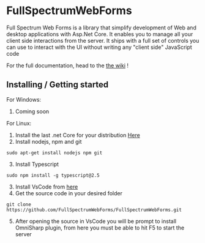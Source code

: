 # FullSpectrumWebForms
Full Spectrum Web Forms is a library that simplify development of Web and desktop applications with Asp.Net Core. It enables you to manage all your client side interactions from the server. It ships with a full set of controls you can use to interact with the UI without writing any "client side" JavaScript code

For the full documentation, head to the [the wiki](https://github.com/FullSpectrumWebForms/FullSpectrumWebForms/wiki) !

## Installing / Getting started
For Windows:

1. Coming soon

For Linux:

1. Install the last .net Core for your distribution [Here](https://www.microsoft.com/net/download/linux-package-manager/rhel/sdk-current)
2. Install nodejs, npm and git
```shell
sudo apt-get install nodejs npm git
```
3. Install Typescript
```shell
sudo npm install -g typescript@2.5
```
3. Install VsCode from [here](https://code.visualstudio.com/)
4. Get the source code in your desired folder
```shell
git clone https://github.com/FullSpectrumWebForms/FullSpectrumWebForms.git
```
5. After opening the source in VsCode you will be prompt to install OmniSharp plugin, from here you must be able to hit F5 to      start the server

